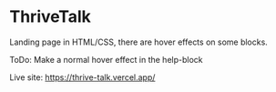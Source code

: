 # ThriveTalk

Landing page in HTML/CSS, there are hover effects on some blocks.

ToDo: Make a normal hover effect in the help-block

Live site: https://thrive-talk.vercel.app/

